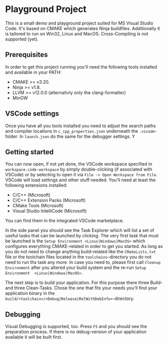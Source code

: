 # Playground Project
This is a small demo and playground project suited for MS Visual Studio Code. It's based on CMAKE which generates Ninja buildfiles.
Additionally it is tailored to run on Win32, Linux and MacOS. Cross-Compiling is not supported (yet).
## Prerequisites
In order to get this project running you'll need the following tools installed and available in your PATH:
* CMAKE >= v3.20.
* Ninja >= v1.8.
* LLVM >= v12.0.0 (alternativly only the clang-formatter)
* MinGW

## VSCode settings
Once you have all you tools installed you need to adjust the search paths and compiler locations in `c_cpp_properties.json` underneath the `.vscode`-folder. In `launch.json` do the same for the debugger settings. Y

## Getting started
You can now open, if not yet done, the VSCode workspace specified in `workspace.code-workspace` by simply double-clicking (if associated with VSCode) or by selecting to open it via `File -> Open Workspace from File`. VSCode will load settings and other stuff needed. You'll need at least the following extensions installed:
* C/C++ (Microsoft)
* C/C++ Extension Packs (Microsoft)
* CMake Tools (Microsoft)
* Visual Studio IntelliCode (Microsoft)

You can find them in the integrated VSCode marketplace.

In the side panel you should see the Task Explorer which will list a set of useful tasks that can be launched by clicking. The very first task that must be launched is the `Setup Environment <Linux|Windows|MacOS>` which configures everything CMAKE-related in order to get you started. As long as you do not need to change anything build-related like the `CMakeLists.txt` file or the toolchain files located in the `toolchains`-directory you do not need to run ths task any more. In case you need to, please first call `Cleanup Environment` after you altered your build system and the re-run `Setup Environment  <Linux|Windows|MacOS>`.

The next step is to build your application. For this purpose there three Build- and three Clean-Tasks. Chose the one that fits your needs you'll find your application binary in the
`build/<toolchain>/<Debug|Release|RelWithDebInfo>`-directory.

## Debugging
Visual Debugging is supported, too. Press `F5` and you should see the preparation process. If there is no debug-version of your application available it will be built first.